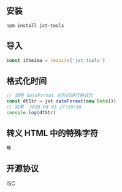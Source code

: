 ## 安装
```
npm install jxt-tools
```

## 导入
```js
const itheima = require('jxt-tools')
```

## 格式化时间
```js
// 调用 dateFormat 对时间进行格式化
const dtStr = jxt.dateFormat(new Date())
// 结果  2020-04-03 17:20:58
console.log(dtStr)
```

## 转义 HTML 中的特殊字符
```js
略
```

## 开源协议
ISC